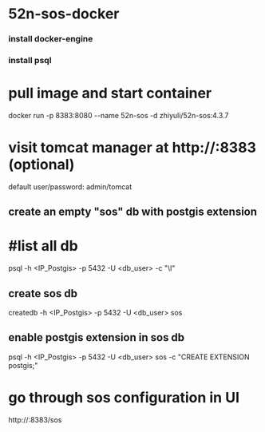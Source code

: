 # 52n-sos-docker

### install docker-engine

### install psql

# pull image and start container

docker run -p 8383:8080 --name 52n-sos -d zhiyuli/52n-sos:4.3.7

# visit tomcat manager at http://<IP>:8383 (optional)

default user/password: admin/tomcat

## create an empty "sos" db with postgis extension

# #list all db

psql -h <IP_Postgis> -p 5432 -U <db_user> -c "\l"

## create sos db

createdb -h <IP_Postgis> -p 5432 -U <db_user> sos

## enable postgis extension in sos db

psql -h <IP_Postgis> -p 5432 -U <db_user> sos -c "CREATE EXTENSION postgis;"

# go through sos configuration in UI

http://<IP>:8383/sos
